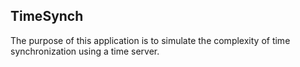 ## TimeSynch

The purpose of this application is to simulate the complexity of time synchronization using a time server. 
